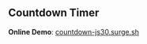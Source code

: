 ## Countdown Timer
        
**Online Demo**: [countdown-js30.surge.sh](http://countdown-js30.surge.sh/)
